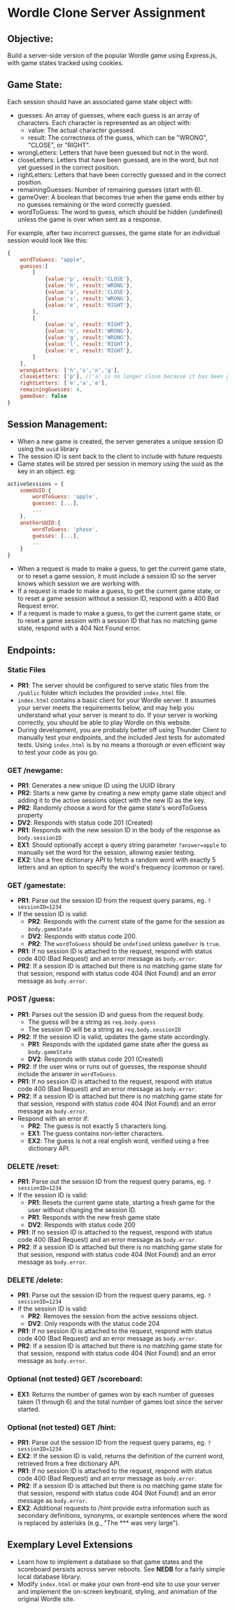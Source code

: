 # Wordle Clone Server Assignment

## Objective: 
Build a server-side version of the popular Wordle game using Express.js, with game states tracked using cookies.

## Game State:
Each session should have an associated game state object with:
- guesses: An array of guesses, where each guess is an array of characters. Each character is represented as an object with:
    - value: The actual character guessed.
    - result: The correctness of the guess, which can be "WRONG", "CLOSE", or "RIGHT".
- wrongLetters: Letters that have been guessed but not in the word.
- closeLetters: Letters that have been guessed, are in the word, but not yet guessed in the correct position.
- rightLetters: Letters that have been correctly guessed and in the correct position.
- remainingGuesses: Number of remaining guesses (start with 6).
- gameOver: A boolean that becomes true when the game ends either by no guesses remaining or the word correctly guessed.
- wordToGuess: The word to guess, which should be hidden (undefined) unless the game is over when sent as a response.

For example, after two incorrect guesses, the game state for an individual session would look like this:
```js
{
    wordToGuess: "apple",
    guesses:[
        [
            {value:'p', result:'CLOSE'},
            {value:'h', result:'WRONG'},
            {value:'a', result:'CLOSE'},
            {value:'s', result:'WRONG'},
            {value:'e', result:'RIGHT'},
        ],
        [
            {value:'a', result:'RIGHT'},
            {value:'n', result:'WRONG'},
            {value:'g', result:'WRONG'},
            {value:'l', result:'RIGHT'},
            {value:'e', result:'RIGHT'},
        ]
    ],
    wrongLetters: ['h','s','n','g'],
    closeLetters: ['p'], //'a' is no longer close because it has been guessed in the correct spot
    rightLetters: ['e','a','e'],
    remainingGuesses: 4,
    gameOver: false
}
```
## Session Management:
- When a new game is created, the server generates a unique session ID using the `uuid` library
- The session ID is sent back to the client to include with future requests
- Game states will be stored per session in memory using the uuid as the key in an object. eg:
```js
activeSessions = {
    someUUID:{
        wordToGuess: 'apple',
        guesses: [...],
        ...
    },
    anotherUUID:{
        wordToGuess: 'phase',
        guesses: [...],
        ...
    }
}
```
- When a request is made to make a guess, to get the current game state, or to reset a game session, it must include a session ID so the server knows which session we are working with.
- If a request is made to make a guess, to get the current game state, or to reset a game session without a session ID, respond with a 400 Bad Request error.
- If a request is made to make a guess, to get the current game state, or to reset a game session with a session ID that has no matching game state, respond with a 404 Not Found error.
## Endpoints:
### Static Files
- **PR1**: The server should be configured to serve static files from the `/public` folder which includes the provided `index.html` file.
- `index.html` contains a basic client for your Wordle server. It assumes your server meets the requirements below, and may help you understand what your server is meant to do. If your server is working correctly, you should be able to play Wordle on this website.
- During development, you are probably better off using Thunder Client to manually test your endpoints, and the included Jest tests for automated tests. Using `index.html` is by no means a thorough or even efficient way to test your code as you go.
### GET /newgame:
- **PR1**: Generates a new unique ID using the UUID library
- **PR2**: Starts a new game by creating a new empty game state object and adding it to the active sessions object with the new ID as the key.
- **PR2**: Randomly choose a word for the game state's wordToGuess property
- **DV2**: Responds with status code 201 (Created) 
- **PR1**: Responds with the new session ID in the body of the response as `body.sessionID`
- **EX1**: Should optionally accept a query string parameter `?answer=apple` to manually set the word for the session, allowing easier testing.
- **EX2**: Use a free dictionary API to fetch a random word with exactly 5 letters and an option to specify the word's frequency (common or rare).
### GET /gamestate:
- **PR1**: Parse out the session ID from the request query params, eg. `?sessionID=1234`
- If the session ID is valid:
    - **PR2**: Responds with the current state of the game for the session as `body.gameState`
    - **DV2**: Responds with status code 200.
    - **PR2**: The `wordToGuess` should be `undefined` unless `gameOver` is `true`.
- **PR1**: If no session ID is attached to the request, respond with status code 400 (Bad Request) and an error message as `body.error`.
- **PR2**: If a session ID is attached but there is no matching game state for that session, respond with status code 404 (Not Found) and an error message as `body.error`.
### POST /guess:
- **PR1**: Parses out the session ID and guess from the request body.
    - The guess will be a string as `req.body.guess`
    - The session ID will be a string as `req.body.sessionID`
- **PR2**: If the session ID is valid, updates the game state accordingly.
    - **PR1**: Responds with the updated game state after the guess as `body.gameState`
    - **DV2**: Responds with status code 201 (Created)
- **PR2**: If the user wins or runs out of guesses, the response should include the answer in `wordToGuess`.
- **PR1**: If no session ID is attached to the request, respond with status code 400 (Bad Request) and an error message as `body.error`.
- **PR2**: If a session ID is attached but there is no matching game state for that session, respond with status code 404 (Not Found) and an error message as `body.error`.
- Respond with an error if:
    - **PR2**: The guess is not exactly 5 characters long.
    - **EX1**: The guess contains non-letter characters.
    - **EX2**: The guess is not a real english word, verified using a free dictionary API.
### DELETE /reset:
- **PR1**: Parse out the session ID from the request query params, eg. `?sessionID=1234`
- If the session ID is valid:
    - **PR1**: Resets the current game state, starting a fresh game for the user without changing the session ID.
    - **PR1**: Responds with the new fresh game state
    - **DV2**: Responds with status code 200
- **PR1**: If no session ID is attached to the request, respond with status code 400 (Bad Request) and an error message as `body.error`.
- **PR2**: If a session ID is attached but there is no matching game state for that session, respond with status code 404 (Not Found) and an error message as `body.error`.
### DELETE /delete:
- **PR1**: Parse out the session ID from the request query params, eg. `?sessionID=1234`
- If the session ID is valid:
    - **PR2**: Removes the session from the active sessions object.
    - **DV2**: Only responds with the status code 204
- **PR1**: If no session ID is attached to the request, respond with status code 400 (Bad Request) and an error message as `body.error`.
- **PR2**: If a session ID is attached but there is no matching game state for that session, respond with status code 404 (Not Found) and an error message as `body.error`.
### Optional (not tested) GET /scoreboard:
- **EX1**: Returns the number of games won by each number of guesses taken (1 through 6) and the total number of games lost since the server started.
### Optional (not tested) GET /hint:
- **PR1**: Parse out the session ID from the request query params, eg. `?sessionID=1234`
- **EX2**: If the session ID is valid, returns the definition of the current word, retrieved from a free dictionary API.
- **PR1**: If no session ID is attached to the request, respond with status code 400 (Bad Request) and an error message as `body.error`.
- **PR2**: If a session ID is attached but there is no matching game state for that session, respond with status code 404 (Not Found) and an error message as `body.error`.
- **EX2**: Additional requests to /hint provide extra information such as secondary definitions, synonyms, or example sentences where the word is replaced by asterisks (e.g., "The *** was very large").

## Exemplary Level Extensions
- Learn how to implement a database so that game states and the scoreboard persists across server reboots. See **NEDB** for a fairly simple local database library.
- Modify `index.html` or make your own front-end site to use your server and implement the on-screen keyboard, styling, and animation of the original Wordle site.
